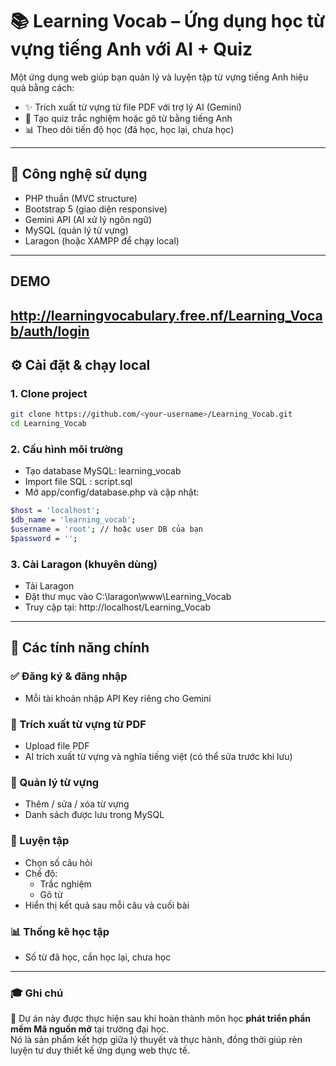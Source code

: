 # 📚 Learning Vocab – Ứng dụng học từ vựng tiếng Anh với AI + Quiz

Một ứng dụng web giúp bạn quản lý và luyện tập từ vựng tiếng Anh hiệu quả bằng cách:
- ✨ Trích xuất từ vựng từ file PDF với trợ lý AI (Gemini)
- 🧠 Tạo quiz trắc nghiệm hoặc gõ từ bằng tiếng Anh
- 📊 Theo dõi tiến độ học (đã học, học lại, chưa học)

---

## 🔧 Công nghệ sử dụng

- PHP thuần (MVC structure)
- Bootstrap 5 (giao diện responsive)
- Gemini API (AI xử lý ngôn ngữ)
- MySQL (quản lý từ vựng)
- Laragon (hoặc XAMPP để chạy local)

---
## DEMO
http://learningvocabulary.free.nf/Learning_Vocab/auth/login
---

## ⚙️ Cài đặt & chạy local

### 1. Clone project
```bash
git clone https://github.com/<your-username>/Learning_Vocab.git
cd Learning_Vocab
```
### 2. Cấu hình môi trường
- Tạo database MySQL: learning_vocab
- Import file SQL : script.sql
- Mở app/config/database.php và cập nhật:
``` bash
$host = 'localhost';
$db_name = 'learning_vocab';
$username = 'root'; // hoặc user DB của bạn
$password = '';
```
### 3. Cài Laragon (khuyên dùng)
- Tải Laragon
- Đặt thư mục vào C:\laragon\www\Learning_Vocab
- Truy cập tại: http://localhost/Learning_Vocab
  
---

## 🌟 Các tính năng chính
### ✅ Đăng ký & đăng nhập
- Mỗi tài khoản nhập API Key riêng cho Gemini

### 📄 Trích xuất từ vựng từ PDF
- Upload file PDF
- AI trích xuất từ vựng và nghĩa tiếng việt (có thể sửa trước khi lưu)

### 📝 Quản lý từ vựng
- Thêm / sửa / xóa từ vựng
- Danh sách được lưu trong MySQL

### 🧠 Luyện tập
- Chọn số câu hỏi
- Chế độ:
  - Trắc nghiệm
  - Gõ từ
- Hiển thị kết quả sau mỗi câu và cuối bài

### 📊 Thống kê học tập
- Số từ đã học, cần học lại, chưa học

---

### 🎓 Ghi chú
📘 Dự án này được thực hiện sau khi hoàn thành môn học **phát triển phần mềm Mã nguồn mở** tại trường đại học.  
Nó là sản phẩm kết hợp giữa lý thuyết và thực hành, đồng thời giúp rèn luyện tư duy thiết kế ứng dụng web thực tế.

